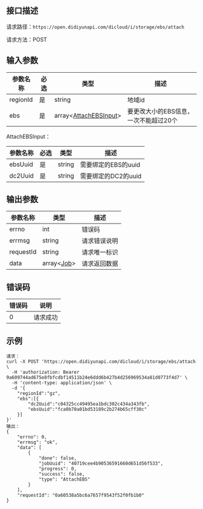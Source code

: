 ## 接口描述
请求路径：`https://open.didiyunapi.com/dicloud/i/storage/ebs/attach`

请求方法：POST

## 输入参数
|参数名称 | 必选 | 类型 | 描述|
|--------|-----|-----|-----|
| regionId | 是 | string | 地域id |
| ebs | 是 | array<[AttachEBSInput](#AttachEBSInput)> | 要更改大小的EBS信息，一次不能超过20个 |

<span id="AttachEBSInput"></span>
AttachEBSInput：

|参数名称 | 必选 | 类型 | 描述|
|--------|-----|-----|-----|
| ebsUuid    | 是 |   string  |   需要绑定的EBS的uuid          |
| dc2Uuid    | 是 |string    |   需要绑定的DC2的uuid |

## 输出参数
|参数名称  | 类型 | 描述|
|--------|-----|-----|
|errno | int  |错误码 |
|errmsg|string|请求错误说明	|
|requestId |string|请求唯一标识 |
|data | array<[Job](/static/docs-content/products/通用响应结构.md#Job)>   | 请求返回数据| 


## 错误码
| 错误码 | 说明    |
|-------|---------|
| 0    | 请求成功  |

## 示例

```
请求：
curl -X POST 'https://open.didiyunapi.com/dicloud/i/storage/ebs/attach \
  -H 'authorization: Bearer 9a609744ad675e8fbfcdbf14511b24e6ddd6b427b4d256969534a81d0773f4d7' \
  -H 'content-type: application/json' \
  -d '{	
	"regionId":"gz",
	"ebs":[{
		"dc2Uuid":"c04325cc49495ea1bdc302c434a343fb",
		"ebsUuid":"fca0b70a01bd53189c2b274b65cff30c"
	}]
}'
输出：
{
	"errno": 0,
	"errmsg": "ok",
	"data": [
		{
			"done": false,
			"jobUuid": "40719cee4b90536591660d651d56f533",
			"progress": 0,
			"success": false,
			"type": "AttachEBS"
		}
	],
	"requestId": "0a60538a5bc6a7657f9543f52f0fb1b0"
}
```